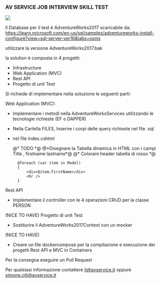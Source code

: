 ### AV SERVICE JOB INTERVIEW SKILL TEST

![](https://images-ext-2.discordapp.net/external/RkdbwXvD0DjitXt0SqjfOA11D9FKMCVjg2jCAlVkNC0/https/www.avservice.it/wp-content/uploads/2020/12/avservice-logo.png?format=webp&quality=lossless)


Il Database per il test è AdventureWorks2017 scaricabile da:
https://learn.microsoft.com/en-us/sql/samples/adventureworks-install-configure?view=sql-server-ver16&tabs=ssms

utilizzare la versione AdventureWorks2017.bak

la solution è composta in 4 progetti:
- Infrastructure
- Web Application (MVC)
- Rest API
- Progetto di unit Test

Si richiede di implementare nella soluzione le seguenti parti:


Web Application (MVC):
- Implementare i metodi nella AdventureWorksServices utilizzando le tecnologie richieste (EF o DAPPER)
- Nella Cartella FILES, Inserire i corpi delle query richieste nel file .sql
- nel file index.cshtml


	<div>
	@* TODO *@
		@*Disegnare la Tabella dinamica in HTML  con i campi Title , firstname lastname*@
		@* Colorare header tabella di rosso *@
    
		@foreach (var item in Model)
		{
			<div>@item.FirstName</div>     
			<br />
		}                     
	</div>    
	<script>
		// TODO
		/*Implementare uno script javascript/jquery che converta in maiuscolo tutti i lastname che iniziano con la lettere A*/
	</script>

Rest API
- Implementare il controller con le 4 operazioni CRUD per la classe PERSON

(NICE TO HAVE)
Progetto di unit Test
- Sostiturire il AdventureWorks2017Context con un mocker

(NICE TO HAVE)
- Creare un file dockercompose per la compilazione e esecuzione dei progetti Rest API e MVC in Containers

Per la consegna eseguire un Pull Request

Per qualsiasi informazione contattere it@avservice.it oppure simone.citi@avservice.it
